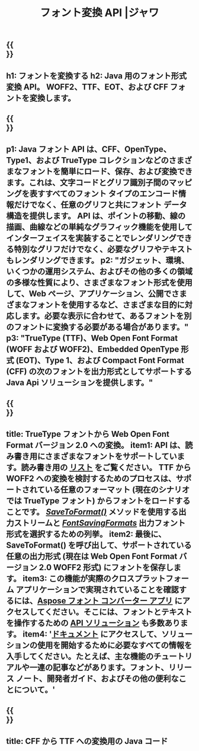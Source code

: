 ﻿---
translation: true
template: /_templates/conversion-java.md
title: フォント変換 API |ジャワ
url: /java/conversion/
description: Java フォント ファイル変換機能。 CFF、EOT、WOFF、TTF、Type 1 などのさまざまなフォントを、数行の Java コードで変換します。
keywords: フォント変換 Java、フォント変換 Java、フォント変換 Java
family: font
platformtag: java
feature: conversion
---

{{<section banner>}}
---
h1: フォントを変換する
h2: Java 用のフォント形式変換 API。 WOFF2、TTF、EOT、および CFF フォントを変換します。
---

{{<section overview>}}
---
p1: Java フォント API は、CFF、OpenType、Type1、および TrueType コレクションなどのさまざまなフォントを簡単にロード、保存、および変換できます。これは、文字コードとグリフ識別子間のマッピングを表すすべてのフォント タイプのエンコード情報だけでなく、任意のグリフと共にフォント データ構造を提供します。 API は、ポイントの移動、線の描画、曲線などの単純なグラフィック機能を使用してインターフェイスを実装することでレンダリングできる特別なグリフだけでなく、必要なグリフやテキストもレンダリングできます。
p2: "ガジェット、環境、いくつかの運用システム、およびその他の多くの領域の多様な性質により、さまざまなフォント形式を使用して、Web ページ、アプリケーション、公開でさまざまなフォントを使用するなど、さまざまな目的に対応します。必要な表示に合わせて、あるフォントを別のフォントに変換する必要がある場合があります。"
p3: "TrueType (TTF)、Web Open Font Format (WOFF および WOFF2)、Embedded OpenType 形式 (EOT)、Type 1、および Compact Font Format (CFF) の次のフォントを出力形式としてサポートする Java Api ソリューションを提供します。"
---

{{<section feature1>}}
---
title: TrueType フォントから Web Open Font Format バージョン 2.0 への変換。
item1: API は、読み書き用にさまざまなフォントをサポートしています。読み書き用の [リスト](https://docs.aspose.com/font/java/convert/#formats-supported-for-reading-andor-writing) をご覧ください。 TTF から WOFF2 への変換を検討するためのプロセスは、サポートされている任意のフォーマット (現在のシナリオでは TrueType フォント) からフォントをロードすることです。 [*SaveToFormat()*](https://reference.aspose.com/font/java/com.aspose.font/Font#saveToFormat-java.io.OutputStream-com.aspose.font.FontSavingFormats-) メソッドを使用する出力ストリームと [*FontSavingFormats*](https://reference.aspose.com/font/java/com.aspose.font/FontSavingFormats) 出力フォント形式を選択するための列挙。
item2: 最後に、SaveToFormat() を呼び出して、サポートされている任意の出力形式 (現在は Web Open Font Format バージョン 2.0 WOFF2 形式) にフォントを保存します。
item3: この機能が実際のクロスプラットフォーム アプリケーションで実現されていることを確認するには、[Aspose フォント コンバーター アプリ](https://products.aspose.app/font/conversion) にアクセスしてください。そこには、フォントとテキストを操作するための [API ソリューション](https://products.aspose.app/font/applications) も多数あります。
item4: '[ドキュメント](https://docs.aspose.com/font/net/) にアクセスして、ソリューションの使用を開始するために必要なすべての情報を入手してください。たとえば、主な機能のチュートリアルや一連の記事などがあります。フォント、リリース ノート、開発者ガイド、およびその他の便利なことについて。'
---

{{<section codeexample>}}
---
title: CFF から TTF への変換用の Java コード
---